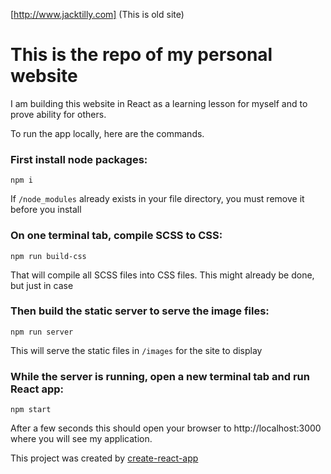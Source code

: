 [http://www.jacktilly.com] (This is old site)

# This is the repo of my personal website

I am building this website in React as a learning lesson for myself and to prove ability for others.


To run the app locally, here are the commands.

### First install node packages:

```
npm i
```
If `/node_modules` already exists in your file directory, you must remove it before you install


### On one terminal tab, compile SCSS to CSS:

```
npm run build-css
```

That will compile all SCSS files into CSS files. This might already be done, but just in case

### Then build the static server to serve the image files:

```
npm run server
```

This will serve the static files in `/images` for the site to display

### While the server is running, open a new terminal tab and run React app:
```
npm start
```

After a few seconds this should open your browser to http://localhost:3000 where you will see my application.


This project was created by [create-react-app](https://github.com/facebook/create-react-app)
